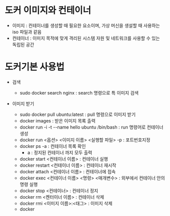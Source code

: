 # 도커 이미지와 컨테이너

- 이미지 : 컨테이너를 생성할 때 필요한 요소이며, 가상 머신을 생설할 때 사용하는 iso 파일과 같음
- 컨테이너 : 이미지 목적에 맞게 격리된 시스템 자원 및 네트워크를 사용할 수 있는 독립된 공간

# 도커기본 사용법

- 검색
    - sudo docker search nginx : search 명령으로 특 이미지 검색

- 이미지 받기
    - sudo docker pull ubuntu:latest : pull 명령으로 이미지 받기
    - docker images : 받은 이미지 목록 출력
    - docker run -i -t --name hello ubuntu /bin/bash : run 명령어로 컨테이너 생성
    - docker run <옵션> <이미지 이름> <실행할 파일>
        -p : 포트번호지정 
    - docker ps -a : 컨테이너 목록 확인
        - a : 정지된 컨테이너 까지 모두 출력
    - docker start <컨테이너 이름>  : 컨테이너 실행
    - docker restart <컨테이너 이름> : 컨테이너 재시작
    - docker attach <컨테이너 이름> : 컨테이너에 접속
    - docker exec <컨테이너 이름>  <명령> <매개변수> : 외부에서 컨테이너 안의 명령 실행
    - docker stop <컨테이너> : 컨테이너 정지
    - docker rm <켄터이너 이름> : 컨테이너 삭제 
    - docker rmi <이미지 이름>:<태그> : 이미지 삭제
    - docker 
    

